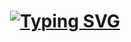 <h1 align="center"><a href="https://git.io/typing-svg"><img src="https://readme-typing-svg.demolab.com?font=Fira+Code&pause=1000&color=0CC531&repeat=false&random=false&width=435&lines=%2F+snipe.sh" alt="Typing SVG" /></a></h1>
